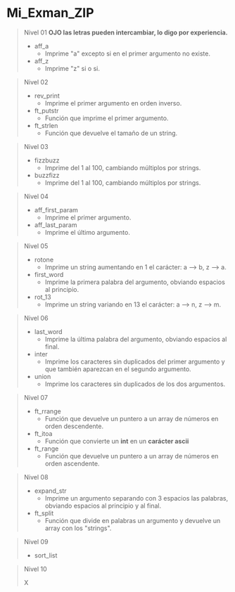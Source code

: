 # Mi_Exman_ZIP

> Nivel 01 **OJO las letras pueden intercambiar, lo digo por experiencia.**
> 
> - aff_a
>    - Imprime "a" excepto si en el primer argumento no existe.
> - aff_z
>    - Imprime "z" si o si.

> Nivel 02
> 
> - rev_print
>    - Imprime el primer argumento en orden inverso.
> - ft_putstr
>    - Función que imprime el primer argumento.
> - ft_strlen
>    - Función que devuelve el tamaño de un string.

>  Nivel 03
>
> - fizzbuzz
>    - Imprime del 1 al 100, cambiando múltiplos por strings.
> - buzzfizz
>    - Imprime del 1 al 100, cambiando múltiplos por strings.

>  Nivel 04
>
> - aff_first_param
>    - Imprime el primer argumento.
> - aff_last_param
>    - Imprime el último argumento.

>  Nivel 05
> 
> - rotone
>    - Imprime un string aumentando en 1 el carácter: a --> b, z --> a.
> - first_word
>    - Imprime la primera palabra del argumento, obviando espacios al principio.
> - rot_13
>    - Imprime un string variando en 13 el carácter: a --> n, z --> m.

>  Nivel 06
> 
> - last_word
>     - Imprime la última palabra del argumento, obviando espacios al final.
> - inter
>    - Imprime los caracteres sin duplicados del primer argumento y que también aparezcan en el segundo argumento.
> - union
>    - Imprime los caracteres sin duplicados de los dos argumentos.

>  Nivel 07
> 
> - ft_rrange
>    - Función que devuelve un puntero a un array de números en orden descendente.
> - ft_itoa
>    - Función que convierte un **int** en un **carácter ascii**
> - ft_range
>    - Función que devuelve un puntero a un array de números en orden ascendente.


>  Nivel 08
> 
> - expand_str
>    - Imprime un argumento separando con 3 espacios las palabras, obviando espacios al principio y al final.
> - ft_split
>    - Función que divide en palabras un argumento y devuelve un array con los "strings".


>  Nivel 09
> 
> - sort_list


>  Nivel 10
> 
>  X

